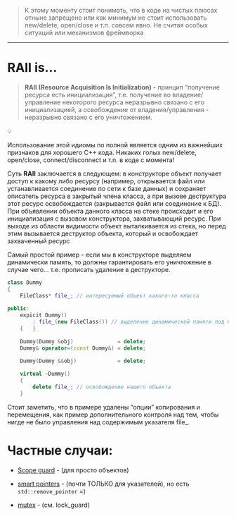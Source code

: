 > К этому моменту стоит понимать, что в коде на чистых плюсах отныне запрещено или как минимум не стоит использовать new/delete, open/close и т.п. совсем явно. Не считая особых ситуаций или механизмов фреймворка
---

# RAII is…

> **RAII (Resource Acquisition Is Initialization) -** принцип “получение ресурса есть инициализация”, т.е. получение во владение/управление некоторого ресурса неразрывно связано с его инициализацией, а освобождение от владения/управления - неразрывно связано с его уничтожением.
> 

<aside>
💡

Использование этой идиомы по полной является одним из важнейших признаков для хорошего С++ кода. 
Никаких голых new/delete, open/close, connect/disconnect и т.п. в коде с момента!

</aside>

Суть **RAII** заключается в следующем: в конструкторе объект получает доступ к какому либо ресурсу (например, открывается файл или устанавливается соединение по сети к базе данных) и сохраняет описатель ресурса в закрытый члена класса, а при вызове деструктура этот ресурс освобождается (закрывается файл или соединение к БД). При объявлении объекта данного класса на стеке происходит и его инициализация с вызовом конструктора, захватывающий ресурс. При выходе из области видимости объект выталкивается из стека, но перед этим вызывается деструктор объекта, который и освобождает захваченный ресурс

Самый простой пример - если мы в конструкторе выделяем динамически память, то должны гарантировать его уничтожение в случае чего… т.е. прописать удаление в деструкторе.

```cpp
class Dummy 
{
	FileClass* file_; // интересуемый объект какого-то класса
	
public:
	expicit Dummy() 
		: file_(new FileClass()) // выделение динамической памяти под наш объект
	{	}
	
	Dummy(Dummy &obj)              = delete; 
	Dummy& operator=(const Dummy&) = delete;

	Dummy(Dummy &&obj)             = delete; 
	
	virtual ~Dummy() 
	{
		delete file_; // освобождение нашего объекта
	}
```

Стоит заметить, что в примере удалены “опции” копирования и перемещения, как пример дополнительного контроля над тем, чтобы нигде не было управления над содержимым указателя file_.

# Частные случаи:

* [Scope guard](scope-guard.md) - (для просто объектов)

* [smart pointers](smart-pointers.md) - (почти ТОЛЬКО для указателей), но есть `std::remove_pointer` =)

* [mutex](mutex.md) - (см. lock_guard)